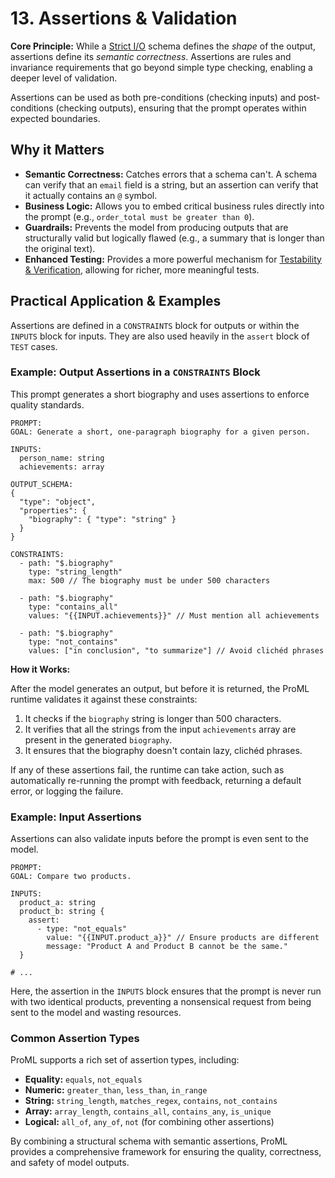 # 13. Assertions & Validation

**Core Principle:** While a [Strict I/O](./strict_io.md) schema defines the *shape* of the output, assertions define its *semantic correctness*. Assertions are rules and invariance requirements that go beyond simple type checking, enabling a deeper level of validation.

Assertions can be used as both pre-conditions (checking inputs) and post-conditions (checking outputs), ensuring that the prompt operates within expected boundaries.

## Why it Matters

*   **Semantic Correctness:** Catches errors that a schema can't. A schema can verify that an `email` field is a string, but an assertion can verify that it actually contains an `@` symbol.
*   **Business Logic:** Allows you to embed critical business rules directly into the prompt (e.g., `order_total must be greater than 0`).
*   **Guardrails:** Prevents the model from producing outputs that are structurally valid but logically flawed (e.g., a summary that is longer than the original text).
*   **Enhanced Testing:** Provides a more powerful mechanism for [Testability & Verification](./testability_verification.md), allowing for richer, more meaningful tests.

## Practical Application & Examples

Assertions are defined in a `CONSTRAINTS` block for outputs or within the `INPUTS` block for inputs. They are also used heavily in the `assert` block of `TEST` cases.

### Example: Output Assertions in a `CONSTRAINTS` Block

This prompt generates a short biography and uses assertions to enforce quality standards.

```
PROMPT:
GOAL: Generate a short, one-paragraph biography for a given person.

INPUTS:
  person_name: string
  achievements: array

OUTPUT_SCHEMA:
{
  "type": "object",
  "properties": {
    "biography": { "type": "string" }
  }
}

CONSTRAINTS:
  - path: "$.biography"
    type: "string_length"
    max: 500 // The biography must be under 500 characters

  - path: "$.biography"
    type: "contains_all"
    values: "{{INPUT.achievements}}" // Must mention all achievements

  - path: "$.biography"
    type: "not_contains"
    values: ["in conclusion", "to summarize"] // Avoid clichéd phrases
```

**How it Works:**

After the model generates an output, but before it is returned, the ProML runtime validates it against these constraints:
1.  It checks if the `biography` string is longer than 500 characters.
2.  It verifies that all the strings from the input `achievements` array are present in the generated `biography`.
3.  It ensures that the biography doesn't contain lazy, clichéd phrases.

If any of these assertions fail, the runtime can take action, such as automatically re-running the prompt with feedback, returning a default error, or logging the failure.

### Example: Input Assertions

Assertions can also validate inputs before the prompt is even sent to the model.

```
PROMPT:
GOAL: Compare two products.

INPUTS:
  product_a: string
  product_b: string {
    assert:
      - type: "not_equals"
        value: "{{INPUT.product_a}}" // Ensure products are different
        message: "Product A and Product B cannot be the same."
  }

# ...
```

Here, the assertion in the `INPUTS` block ensures that the prompt is never run with two identical products, preventing a nonsensical request from being sent to the model and wasting resources.

### Common Assertion Types

ProML supports a rich set of assertion types, including:

*   **Equality:** `equals`, `not_equals`
*   **Numeric:** `greater_than`, `less_than`, `in_range`
*   **String:** `string_length`, `matches_regex`, `contains`, `not_contains`
*   **Array:** `array_length`, `contains_all`, `contains_any`, `is_unique`
*   **Logical:** `all_of`, `any_of`, `not` (for combining other assertions)

By combining a structural schema with semantic assertions, ProML provides a comprehensive framework for ensuring the quality, correctness, and safety of model outputs.
